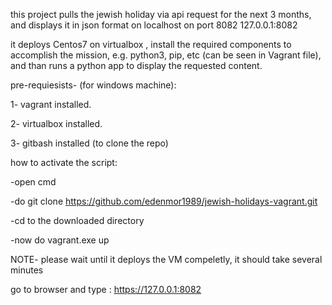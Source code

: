 this project pulls the jewish holiday via api request for the next 3 months, and displays it in json format on localhost on port 8082 127.0.0.1:8082


it deploys Centos7 on virtualbox , install the required components to accomplish the mission, e.g. python3, pip, etc (can be seen in Vagrant file), and than runs a python app to display the requested content.

pre-requiesists- (for windows machine):

1- vagrant installed. 

2- virtualbox installed. 

3- gitbash installed (to clone the repo)

how to activate the script:

-open cmd 

-do git clone https://github.com/edenmor1989/jewish-holidays-vagrant.git

-cd to the downloaded directory

-now do vagrant.exe up 

NOTE- please wait until it deploys the VM compeletly, it should take several minutes

go to browser and type : https://127.0.0.1:8082
